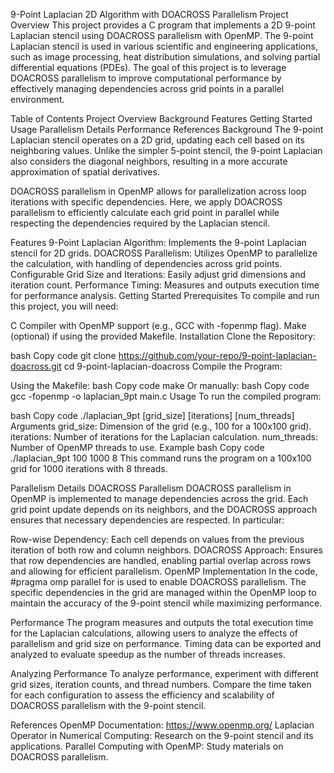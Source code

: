 9-Point Laplacian 2D Algorithm with DOACROSS Parallelism
Project Overview
This project provides a C program that implements a 2D 9-point Laplacian stencil using DOACROSS parallelism with OpenMP. The 9-point Laplacian stencil is used in various scientific and engineering applications, such as image processing, heat distribution simulations, and solving partial differential equations (PDEs). 
The goal of this project is to leverage DOACROSS parallelism to improve computational performance by effectively managing dependencies across grid points in a parallel environment.

Table of Contents
Project Overview
Background
Features
Getting Started
Usage
Parallelism Details
Performance
References
Background
The 9-point Laplacian stencil operates on a 2D grid, updating each cell based on its neighboring values. Unlike the simpler 5-point stencil, the 9-point Laplacian also considers the diagonal neighbors, resulting in a more accurate approximation of spatial derivatives.

DOACROSS parallelism in OpenMP allows for parallelization across loop iterations with specific dependencies. Here, we apply DOACROSS parallelism to efficiently calculate each grid point in parallel while respecting the dependencies required by the Laplacian stencil.

Features
9-Point Laplacian Algorithm: Implements the 9-point Laplacian stencil for 2D grids.
DOACROSS Parallelism: Utilizes OpenMP to parallelize the calculation, with handling of dependencies across grid points.
Configurable Grid Size and Iterations: Easily adjust grid dimensions and iteration count.
Performance Timing: Measures and outputs execution time for performance analysis.
Getting Started
Prerequisites
To compile and run this project, you will need:

C Compiler with OpenMP support (e.g., GCC with -fopenmp flag).
Make (optional) if using the provided Makefile.
Installation
Clone the Repository:

bash
Copy code
git clone https://github.com/your-repo/9-point-laplacian-doacross.git
cd 9-point-laplacian-doacross
Compile the Program:

Using the Makefile:
bash
Copy code
make
Or manually:
bash
Copy code
gcc -fopenmp -o laplacian_9pt main.c
Usage
To run the compiled program:

bash
Copy code
./laplacian_9pt [grid_size] [iterations] [num_threads]
Arguments
grid_size: Dimension of the grid (e.g., 100 for a 100x100 grid).
iterations: Number of iterations for the Laplacian calculation.
num_threads: Number of OpenMP threads to use.
Example
bash
Copy code
./laplacian_9pt 100 1000 8
This command runs the program on a 100x100 grid for 1000 iterations with 8 threads.

Parallelism Details
DOACROSS Parallelism
DOACROSS parallelism in OpenMP is implemented to manage dependencies across the grid. Each grid point update depends on its neighbors, and the DOACROSS approach ensures that necessary dependencies are respected. In particular:

Row-wise Dependency: Each cell depends on values from the previous iteration of both row and column neighbors.
DOACROSS Approach: Ensures that row dependencies are handled, enabling partial overlap across rows and allowing for efficient parallelism.
OpenMP Implementation
In the code, #pragma omp parallel for is used to enable DOACROSS parallelism. The specific dependencies in the grid are managed within the OpenMP loop to maintain the accuracy of the 9-point stencil while maximizing performance.

Performance
The program measures and outputs the total execution time for the Laplacian calculations, allowing users to analyze the effects of parallelism and grid size on performance. Timing data can be exported and analyzed to evaluate speedup as the number of threads increases.

Analyzing Performance
To analyze performance, experiment with different grid sizes, iteration counts, and thread numbers. Compare the time taken for each configuration to assess the efficiency and scalability of DOACROSS parallelism with the 9-point stencil.

References
OpenMP Documentation: https://www.openmp.org/
Laplacian Operator in Numerical Computing: Research on the 9-point stencil and its applications.
Parallel Computing with OpenMP: Study materials on DOACROSS parallelism.
